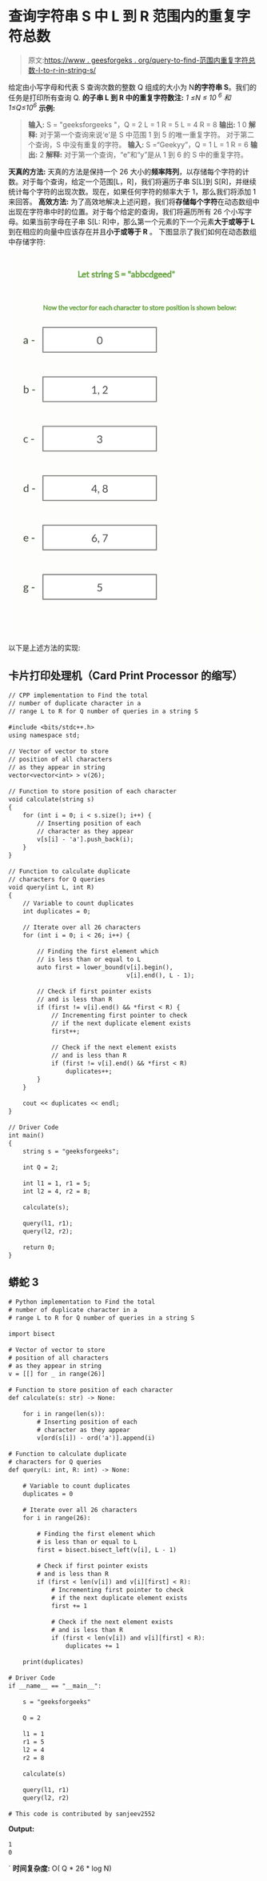 # 查询字符串 S 中 L 到 R 范围内的重复字符总数

> 原文:[https://www . geesforgeks . org/query-to-find-范围内重复字符总数-l-to-r-in-string-s/](https://www.geeksforgeeks.org/queries-to-find-total-number-of-duplicate-character-in-range-l-to-r-in-the-string-s/)

给定由小写字母和代表 S 查询次数的整数 Q 组成的大小为 N**的字符串 S**。我们的任务是打印所有查询 Q.
**的子串 L 到 R 中的重复字符数注:** *1 ≤N ≤ 10 <sup>6</sup> 和 1≤Q≤10<sup>6</sup>*
**示例:**

> **输入:**
> S = "geeksforgeeks "，Q = 2
> L = 1 R = 5
> L = 4 R = 8
> **输出:**
> 1
> 0
> **解释:**
> 对于第一个查询来说‘e’是 S 中范围 1 到 5 的唯一重复字符。
> 对于第二个查询，S 中没有重复的字符。
> **输入:**
> S =“Geekyy”，Q = 1
> L = 1 R = 6
> **输出:**
> 2
> **解释:**
> 对于第一个查询，“e”和“y”是从 1 到 6 的 S 中的重复字符。

**天真的方法:**
天真的方法是保持一个 26 大小的**频率阵列**，以存储每个字符的计数。对于每个查询，给定一个范围[L，R]，我们将遍历子串 S[L]到 S[R]，并继续统计每个字符的出现次数。现在，如果任何字符的频率大于 1，那么我们将添加 1 来回答。
**高效方法:**
为了高效地解决上述问题，我们将**存储每个字符**在动态数组中出现在字符串中时的位置。对于每个给定的查询，我们将遍历所有 26 个小写字母。如果当前字母在子串 S[L: R]中，那么第一个元素的下一个元素**大于或等于 L** 到在相应的向量中应该存在并且**小于或等于 R** 。
下图显示了我们如何在动态数组中存储字符:

![Picture explaining the above approach](img/613283474d542f198c1cc35dbf2ee9a9.png)

以下是上述方法的实现:

## 卡片打印处理机（Card Print Processor 的缩写）

```
// CPP implementation to Find the total
// number of duplicate character in a
// range L to R for Q number of queries in a string S

#include <bits/stdc++.h>
using namespace std;

// Vector of vector to store
// position of all characters
// as they appear in string
vector<vector<int> > v(26);

// Function to store position of each character
void calculate(string s)
{
    for (int i = 0; i < s.size(); i++) {
        // Inserting position of each
        // character as they appear
        v[s[i] - 'a'].push_back(i);
    }
}

// Function to calculate duplicate
// characters for Q queries
void query(int L, int R)
{
    // Variable to count duplicates
    int duplicates = 0;

    // Iterate over all 26 characters
    for (int i = 0; i < 26; i++) {

        // Finding the first element which
        // is less than or equal to L
        auto first = lower_bound(v[i].begin(),
                                 v[i].end(), L - 1);

        // Check if first pointer exists
        // and is less than R
        if (first != v[i].end() && *first < R) {
            // Incrementing first pointer to check
            // if the next duplicate element exists
            first++;

            // Check if the next element exists
            // and is less than R
            if (first != v[i].end() && *first < R)
                duplicates++;
        }
    }

    cout << duplicates << endl;
}

// Driver Code
int main()
{
    string s = "geeksforgeeks";

    int Q = 2;

    int l1 = 1, r1 = 5;
    int l2 = 4, r2 = 8;

    calculate(s);

    query(l1, r1);
    query(l2, r2);

    return 0;
}
```

## 蟒蛇 3

```
# Python implementation to Find the total
# number of duplicate character in a
# range L to R for Q number of queries in a string S

import bisect

# Vector of vector to store
# position of all characters
# as they appear in string
v = [[] for _ in range(26)]

# Function to store position of each character
def calculate(s: str) -> None:

    for i in range(len(s)):
        # Inserting position of each
        # character as they appear
        v[ord(s[i]) - ord('a')].append(i)

# Function to calculate duplicate
# characters for Q queries
def query(L: int, R: int) -> None:

    # Variable to count duplicates
    duplicates = 0

    # Iterate over all 26 characters
    for i in range(26):

        # Finding the first element which
        # is less than or equal to L
        first = bisect.bisect_left(v[i], L - 1)

        # Check if first pointer exists
        # and is less than R
        if (first < len(v[i]) and v[i][first] < R):
            # Incrementing first pointer to check
            # if the next duplicate element exists
            first += 1

            # Check if the next element exists
            # and is less than R
            if (first < len(v[i]) and v[i][first] < R):
                duplicates += 1

    print(duplicates)

# Driver Code
if __name__ == "__main__":

    s = "geeksforgeeks"

    Q = 2

    l1 = 1
    r1 = 5
    l2 = 4
    r2 = 8

    calculate(s)

    query(l1, r1)
    query(l2, r2)

# This code is contributed by sanjeev2552
```

**Output:** 

```
1
0
```

`
**时间复杂度:** O( Q * 26 * log N)